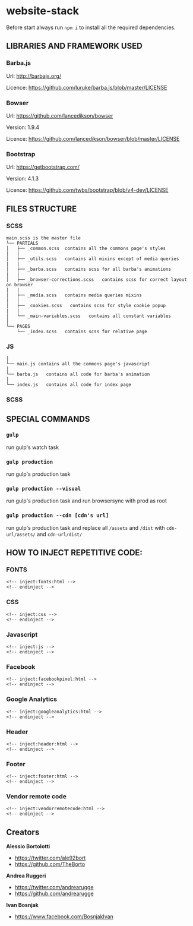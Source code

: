 # website-stack
Before start always run `npm i` to install all the required dependencies.

## LIBRARIES AND FRAMEWORK USED

###	Barba.js


Url: http://barbajs.org/

Licence: https://github.com/luruke/barba.js/blob/master/LICENSE


### Bowser


Url: https://github.com/lancedikson/bowser

Version: 1.9.4

Licence: https://github.com/lancedikson/bowser/blob/master/LICENSE


### Bootstrap


Url: https://getbootstrap.com/

Version: 4.1.3

Licence: https://github.com/twbs/bootstrap/blob/v4-dev/LICENSE


## FILES STRUCTURE

### SCSS

```
main.scss is the master file
└── PARTIALS
│   ├── _common.scss  contains all the commons page's styles
|   |
│   ├── _utils.scss   contains all mixins except of media queries
|   |
│   ├── _barba.scss   contains scss for all barba's animations
|   |
│   ├── _browser-corrections.scss   contains scss for correct layout on browser
|   |
│   ├── _media.scss   contains media queries mixins
|   |
│   ├── _cookies.scss   contains scss for style cookie popup
|   |
│   └── _main-variables.scss   contains all constant variables
│   
└── PAGES
    └── _index.scss   contains scss for relative page
```


### JS
```
│   
└── main.js contains all the commons page's javascript
│   
└── barba.js   contains all code for barba's animation
│   
└── index.js   contains all code for index page
```
### SCSS

## SPECIAL COMMANDS

### `gulp`
run gulp's watch task

### `gulp production`
run gulp's production task

### `gulp production --visual`
run gulp's production task and run browsersync with prod as root

### `gulp production --cdn [cdn's url]`
run gulp's production task and replace all `/assets` and `/dist` with `cdn-url/assets/` and `cdn-url/dist/`

## HOW TO INJECT REPETITIVE CODE:

### FONTS
```
<!-- inject:fonts:html -->
<!-- endinject -->
```

### CSS
```
<!-- inject:css -->
<!-- endinject -->
```
### Javascript
```
<!-- inject:js -->
<!-- endinject -->
```
### Facebook
```
<!-- inject:facebookpixel:html -->
<!-- endinject -->
```

### Google Analytics
```
<!-- inject:googleanalytics:html -->
<!-- endinject -->
```

### Header
```
<!-- inject:header:html -->
<!-- endinject -->
```

### Footer
```
<!-- inject:footer:html -->
<!-- endinject -->
```

### Vendor remote code
```
<!-- inject:vendorremotecode:html -->
<!-- endinject -->
```


## Creators


**Alessio Bortolotti**

- <https://twitter.com/ale92bort>
- <https://github.com/TheBorto>

**Andrea Ruggeri**

- <https://twitter.com/andrearugge>
- <https://github.com/andrearugge>

**Ivan Bosnjak**

- <https://www.facebook.com/BosnjakIvan>

